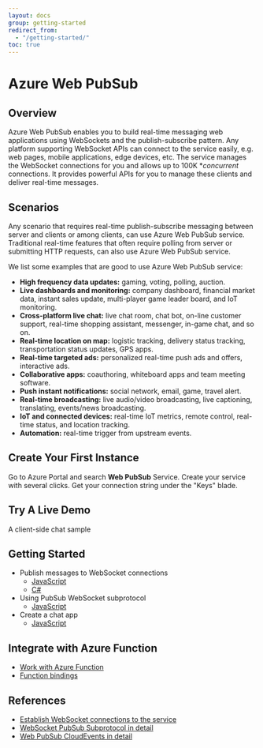 ```yaml
---
layout: docs
group: getting-started
redirect_from:
  - "/getting-started/"
toc: true
---
```


# Azure Web PubSub
## Overview

Azure Web PubSub enables you to build real-time messaging web applications using WebSockets and the publish-subscribe pattern. Any platform supporting WebSocket APIs can connect to the service easily, e.g. web pages, mobile applications, edge devices, etc. The service manages the WebSocket connections for you and allows up to 100K **concurrent* connections. It provides powerful APIs for you to manage these clients and deliver real-time messages.

## Scenarios

Any scenario that requires real-time publish-subscribe messaging between server and clients or among clients, can use Azure Web PubSub service. Traditional real-time features that often require polling from server or submitting HTTP requests, can also use Azure Web PubSub service.

We list some examples that are good to use Azure Web PubSub service:

* **High frequency data updates:** gaming, voting, polling, auction.
* **Live dashboards and monitoring:** company dashboard, financial market data, instant sales update, multi-player game leader board, and IoT monitoring.
* **Cross-platform live chat:** live chat room, chat bot, on-line customer support, real-time shopping assistant, messenger, in-game chat, and so on.
* **Real-time location on map:** logistic tracking, delivery status tracking, transportation status updates, GPS apps.
* **Real-time targeted ads:** personalized real-time push ads and offers, interactive ads.
* **Collaborative apps:** coauthoring, whiteboard apps and team meeting software.
* **Push instant notifications:** social network, email, game, travel alert.
* **Real-time broadcasting:** live audio/video broadcasting, live captioning, translating, events/news broadcasting.
* **IoT and connected devices:** real-time IoT metrics, remote control, real-time status, and location tracking.
* **Automation:** real-time trigger from upstream events.

## Create Your First Instance

Go to Azure Portal and search **Web PubSub** Service. Create your service with several clicks.
Get your connection string under the "Keys" blade.

## Try A Live Demo
A client-side chat sample

## Getting Started

- Publish messages to WebSocket connections 
    - [JavaScript](./js-publish-message)
    - [C#](./csharp-publish-message)
- Using PubSub WebSocket subprotocol
    - [JavaScript](./js-work-with-subprotocols)
- Create a chat app
    - [JavaScript](./js-handle-events)

## Integrate with Azure Function
- [Work with Azure Function](./work-with-azure-function)
- [Function bindings](./../references/functions-bindings)

## References
- [Establish WebSocket connections to the service](./../references/websocket-clients)
- [WebSocket PubSub Subprotocol in detail](./../references/pubsub-websocket-subprotocol)
- [Web PubSub CloudEvents in detail](./../references/protocol-cloudevents)
